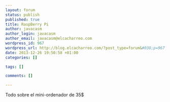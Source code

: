 ```yaml
--- 
layout: forum
status: publish
published: true
title: RaspBerry Pi
author: javacasm
author_login: javacasm
author_email: javacasm@elcacharreo.com
wordpress_id: 967
wordpress_url: http://blog.elcacharreo.com/?post_type=forum&#038;p=967
date: 2013-12-26 19:50:58 +01:00
categories: []

tags: []

comments: []

---
```

Todo sobre el mini-ordenador de 35$
